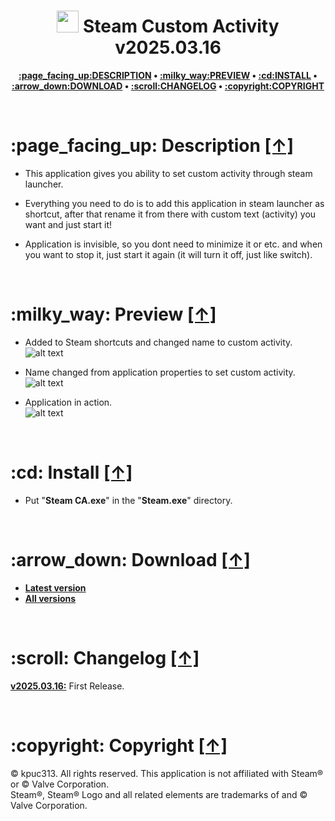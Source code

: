 <h1 align="center"><img src="https://raw.githubusercontent.com/kpuc313/steam-custom-activity/master/icon.ico" width="35px" height="35px"> Steam Custom Activity v2025.03.16</h1>
<p align="center"><b><a href="#page_facing_up-description-">:page_facing_up:DESCRIPTION</a> • <a href="#milky_way-preview-">:milky_way:PREVIEW</a> • <a href="#cd-install-">:cd:INSTALL</a> • <a href="#arrow_down-download-">:arrow_down:DOWNLOAD</a> • <a href="#scroll-changelog-">:scroll:CHANGELOG</a> • <a href="#copyright-copyright-">:copyright:COPYRIGHT</a></b></p>

<br />

<h1>:page_facing_up: Description <a href="#-steam-custom-activity-v20250316" title="Go to Navigation">[↑]</a></h1>

* This application gives you ability to set custom activity through steam launcher.

* Everything you need to do is to add this application in steam launcher as shortcut, after that rename it from there with custom text (activity) you want and just start it!

* Application is invisible, so you dont need to minimize it or etc. and when you want to stop it, just start it again (it will turn it off, just like switch).

<br />

<h1>:milky_way: Preview <a href="#-steam-custom-activity-v20250316" title="Go to Navigation">[↑]</a></h1>

* Added to Steam shortcuts and changed name to custom activity.<br />
![alt text](https://raw.githubusercontent.com/kpuc313/steam-custom-activity/master/preview/preview_01.jpg)

* Name changed from application properties to set custom activity.<br />
![alt text](https://raw.githubusercontent.com/kpuc313/steam-custom-activity/master/preview/preview_02.jpg)

* Application in action.<br />
![alt text](https://raw.githubusercontent.com/kpuc313/steam-custom-activity/master/preview/preview_03.jpg)

<br />

<h1>:cd: Install <a href="#-steam-custom-activity-v20250316" title="Go to Navigation">[↑]</a></h1>

* Put "<b>Steam CA.exe</b>" in the "<b>Steam.exe</b>" directory.

<br />

<h1>:arrow_down: Download <a href="#-steam-custom-activity-v20250316" title="Go to Navigation">[↑]</a></h1>

* <b>[Latest version](https://github.com/kpuc313/steam-custom-activity/releases/tag/v2025.03.16 "Latest version")</b>
* <b>[All versions](https://github.com/kpuc313/steam-custom-activity/releases/ "All versions")</b>

<br />

<h1>:scroll: Changelog <a href="#-steam-custom-activity-v20250316" title="Go to Navigation">[↑]</a></h1>

<b>[v2025.03.16:](https://github.com/kpuc313/steam-custom-activity/releases/tag/v2025.03.16 "Latest version")</b>	First Release.

<br />

<h1>:copyright: Copyright <a href="#-steam-custom-activity-v20250316" title="Go to Navigation">[↑]</a></h1>

© kpuc313. All rights reserved. This application is not affiliated with Steam® or © Valve Corporation.<br />
Steam®, Steam® Logo and all related elements are trademarks of and © Valve Corporation.